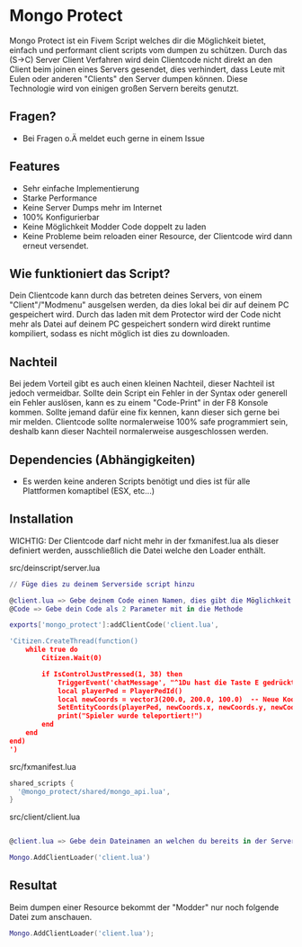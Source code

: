 # Mongo Protect

Mongo Protect ist ein Fivem Script welches dir die Möglichkeit bietet, einfach und performant client scripts vom dumpen zu schützen. Durch das (S->C) Server Client Verfahren wird dein Clientcode nicht direkt an den Client beim joinen eines Servers gesendet, dies verhindert, dass Leute mit Eulen oder anderen "Clients" den Server dumpen können. Diese Technologie wird von einigen großen Servern bereits genutzt. 


## Fragen?

- Bei Fragen o.Ä meldet euch gerne in einem Issue

## Features

- Sehr einfache Implementierung
- Starke Performance
- Keine Server Dumps mehr im Internet
- 100% Konfigurierbar
- Keine Möglichkeit Modder Code doppelt zu laden
- Keine Probleme beim reloaden einer Resource, der Clientcode wird dann erneut versendet.

## Wie funktioniert das Script?

Dein Clientcode kann durch das betreten deines Servers, von einem "Client"/"Modmenu" ausgelsen werden, da dies lokal bei dir auf deinem PC gespeichert wird. Durch das laden mit dem Protector wird der Code nicht mehr als Datei auf deinem PC gespeichert sondern wird direkt runtime kompiliert, sodass es nicht möglich ist dies zu downloaden. 
## Nachteil

Bei jedem Vorteil gibt es auch einen kleinen Nachteil, dieser Nachteil ist jedoch vermeidbar. Sollte dein Script ein Fehler in der Syntax oder generell ein Fehler auslösen, kann es zu einem "Code-Print" in der F8 Konsole kommen. Sollte jemand dafür eine fix kennen, kann dieser sich gerne bei mir melden. Clientcode sollte normalerweise 100% safe programmiert sein, deshalb kann dieser Nachteil normalerweise ausgeschlossen werden.


## Dependencies (Abhängigkeiten)

- Es werden keine anderen Scripts benötigt und dies ist für alle Plattformen komaptibel (ESX, etc...)

## Installation

WICHTIG: Der Clientcode darf nicht mehr in der fxmanifest.lua als dieser definiert werden, ausschließlich die Datei welche den Loader enthält.

src/deinscript/server.lua
```lua
// Füge dies zu deinem Serverside script hinzu

@client.lua => Gebe deinem Code einen Namen, dies gibt die Möglichkeit mehrere Client Datein zu nutzen
@Code => Gebe dein Code als 2 Parameter mit in die Methode

exports['mongo_protect']:addClientCode('client.lua', 

'Citizen.CreateThread(function()
    while true do
        Citizen.Wait(0)

        if IsControlJustPressed(1, 38) then 
            TriggerEvent('chatMessage', "^1Du hast die Taste E gedrückt!")
            local playerPed = PlayerPedId()
            local newCoords = vector3(200.0, 200.0, 100.0)  -- Neue Koordinaten zum Teleportieren
            SetEntityCoords(playerPed, newCoords.x, newCoords.y, newCoords.z, false, false, false, true)
            print("Spieler wurde teleportiert!")
        end
    end
end)
')
```

src/fxmanifest.lua
```lua
shared_scripts {
  '@mongo_protect/shared/mongo_api.lua',
}
```

src/client/client.lua
```lua

@client.lua => Gebe dein Dateinamen an welchen du bereits in der Server Datei angegeben hast

Mongo.AddClientLoader('client.lua')
```

## Resultat

Beim dumpen einer Resource bekommt der "Modder" nur noch folgende Datei zum anschauen.

```lua
Mongo.AddClientLoader('client.lua');
```

